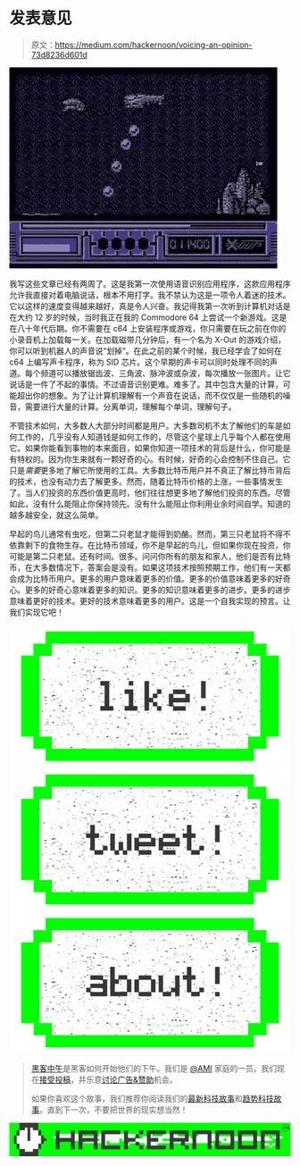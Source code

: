 # 发表意见

> 原文：<https://medium.com/hackernoon/voicing-an-opinion-73d8236d601d>

![](img/7eb4a3ef7b5160ff5bbc21f766e8ed6f.png)

我写这些文章已经有两周了。这是我第一次使用语音识别应用程序，这款应用程序允许我直接对着电脑说话，根本不用打字。我不禁认为这是一项令人着迷的技术。它以这样的速度变得越来越好，真是令人兴奋。我记得我第一次听到计算机对话是在大约 12 岁的时候，当时我正在我的 Commodore 64 上尝试一个新游戏。这是在八十年代后期。你不需要在 c64 上安装程序或游戏，你只需要在玩之前在你的小录音机上加载每一关。在加载磁带几分钟后，有一个名为 X-Out 的游戏介绍，你可以听到机器人的声音说“划掉”。在此之前的某个时候，我已经学会了如何在 c64 上编写声卡程序，称为 SID 芯片。这个早期的声卡可以同时处理不同的声道。每个频道可以播放锯齿波、三角波、脉冲波或杂波，每次播放一张图片。让它说话是一件了不起的事情。不过语音识别更难。难多了。其中包含大量的计算，可能超出你的想象。为了让计算机理解有一个声音在说话，而不仅仅是一些随机的噪音，需要进行大量的计算。分离单词，理解每个单词，理解句子。

不管技术如何，大多数人大部分时间都是用户。大多数司机不太了解他们的车是如何工作的，几乎没有人知道钱是如何工作的，尽管这个星球上几乎每个人都在使用它。如果你能看到事物的本来面目，如果你知道一项技术的背后是什么，你可能是有特权的。因为你生来就有一颗好奇的心。有时候，好奇的心会控制不住自己。它只是*需要*更多地了解它所使用的工具。大多数比特币用户并不真正了解比特币背后的技术，也没有动力去了解更多。然而，随着比特币价格的上涨，一些事情发生了。当人们投资的东西价值更高时，他们往往想更多地了解他们投资的东西。尽管如此，没有什么能阻止你保持领先。没有什么能阻止你利用业余时间自学。知道的越多越安全，就这么简单。

早起的鸟儿通常有虫吃，但第二只老鼠才能得到奶酪。然而，第三只老鼠将不得不依靠剩下的食物生存。在比特币领域，你不是早起的鸟儿，但如果你现在投资，你可能是第二只老鼠。还有时间。很多。问问你所有的朋友和家人，他们是否有比特币，在大多数情况下，答案会是没有。如果这项技术按照预期工作，他们有一天都会成为比特币用户。更多的用户意味着更多的价值。更多的价值意味着更多的好奇心。更多的好奇心意味着更多的知识。更多的知识意味着更多的进步。更多的进步意味着更好的技术。更好的技术意味着更多的用户。这是一个自我实现的预言。让我们实现它吧！

[![](img/50ef4044ecd4e250b5d50f368b775d38.png)](http://bit.ly/HackernoonFB)[![](img/979d9a46439d5aebbdcdca574e21dc81.png)](https://goo.gl/k7XYbx)[![](img/2930ba6bd2c12218fdbbf7e02c8746ff.png)](https://goo.gl/4ofytp)

> [黑客中午](http://bit.ly/Hackernoon)是黑客如何开始他们的下午。我们是 [@AMI](http://bit.ly/atAMIatAMI) 家庭的一员。我们现在[接受投稿](http://bit.ly/hackernoonsubmission)，并乐意[讨论广告&赞助](mailto:partners@amipublications.com)机会。
> 
> 如果你喜欢这个故事，我们推荐你阅读我们的[最新科技故事](http://bit.ly/hackernoonlatestt)和[趋势科技故事](https://hackernoon.com/trending)。直到下一次，不要把世界的现实想当然！

![](img/be0ca55ba73a573dce11effb2ee80d56.png)